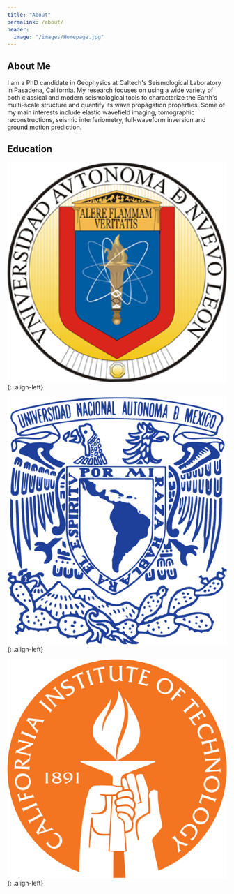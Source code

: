 ```yaml
---
title: "About"
permalink: /about/
header:
  image: "/images/Homepage.jpg"
---
```

## About Me
I am a PhD candidate in Geophysics at Caltech's Seismological Laboratory in Pasadena, California. My research focuses on using a wide variety of both classical and modern seismological tools to characterize the Earth's multi-scale structure and quantify its wave propagation properties. Some of my main interests include elastic wavefield imaging, tomographic reconstructions, seismic interferiometry, full-waveform inversion and ground motion prediction.

## Education
![image-left](/images/UANL_LOGO.png){: .align-left}

![image-left](/images/UNAM_LOGO.png){: .align-left}

![image-left](/images/CALTECH_LOGO.png){: .align-left}
